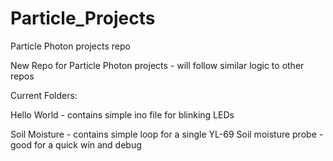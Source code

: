# Particle_Projects
Particle Photon projects repo

New Repo for Particle Photon projects - will follow similar logic to other repos

Current Folders:

Hello World - contains simple ino file for blinking LEDs

Soil Moisture - contains simple loop for a single YL-69 Soil moisture probe - good for a quick win and debug
